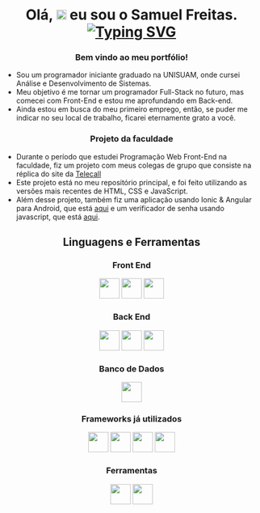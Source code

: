 <h1 align="center"> Olá, <img src="https://media.giphy.com/media/hvRJCLFzcasrR4ia7z/giphy.gif" width="20px"/> eu sou o Samuel Freitas.
 <br>
<a href="https://git.io/typing-svg"><img src="https://readme-typing-svg.demolab.com?font=Fira+Code&pause=1000&color=32F0FF&center=true&vCenter=true&random=false&width=435&lines=Front%2C+Back+and+Mobile+Developer" alt="Typing SVG" /></a>

<h3 align="center">Bem vindo ao meu portfólio! </h3>
<ul>
 <li> Sou um programador iniciante graduado na UNISUAM, onde cursei Análise e Desenvolvimento de Sistemas.</li>
 <li>Meu objetivo é me tornar um programador Full-Stack no futuro, mas comecei com Front-End e estou me aprofundando em Back-end.</li>
 <li> Ainda estou em busca do meu primeiro emprego, então, se puder me indicar no seu local de trabalho, ficarei eternamente grato a você.</li>
</ul>
<h3 align="center">Projeto da faculdade</h3>
<ul>
<li>Durante o período que estudei Programação Web Front-End na faculdade, fiz um projeto com meus colegas de grupo que consiste na réplica do site da 
<a href="https://www.telecall.com">Telecall</a></li>
<li>Este projeto está no meu repositório principal, e foi feito utilizando as versões mais recentes de HTML, CSS e JavaScript.</li>
 <li>Além desse projeto, também fiz uma aplicação usando Ionic & Angular para Android, que está <a target="_blank" href="https://github.com/samuelfcosta18/starwars-app">aqui</a> e um verificador de senha usando javascript, que está <a target="_blank" href="https://github.com/samuelfcosta18/UniversalPasswordChecker">aqui</a>.</li>
</ul>

<h2 align="center">Linguagens e Ferramentas</h2>
  <h3 align="center">Front End</h3>
  <p align="center">
    <img height="40" width="40" src="https://cdn.simpleicons.org/css3/32f0ff" /> 
    <img height="40" width="40" src="https://cdn.simpleicons.org/html5/32f0ff"/> 
    <img height="40" width="40" src="https://cdn.simpleicons.org/javascript/32f0ff"/> 
    </p>
  
  <h3 align="center">Back End</h3>
  <p align="center">
    <img height="40" width="40" src="https://cdn.simpleicons.org/typescript/32f0ff"/>
    <img height="40" width="40" src="https://cdn.simpleicons.org/php/32f0ff"/>
    <img height="40" width="40" src="https://cdn.simpleicons.org/c++/32f0ff"/>
  </p>
  
  <h3 align="center">Banco de Dados</h3>
  <p align="center">
   <img height="40" width="40" src="https://cdn.simpleicons.org/mysql/32f0ff"/>   
    
  </p>

<h3 align="center">Frameworks já utilizados</h3>
<p align="center">
<img height="40" width="40" src="https://cdn.simpleicons.org/bootstrap/32f0ff"/>
 <img height="40" width="40" src="https://cdn.simpleicons.org/ionic/32f0ff"/> 
 <img height="40" width="40" src="https://cdn.simpleicons.org/angular/32f0ff"/>
<img height="40" width="40" src="https://cdn.simpleicons.org/tailwindcss/32f0ff"/>

 <h3 align="center">Ferramentas</h3>
 <p align="center">
  <img height="40" width="40" src="https://cdn.simpleicons.org/webstorm/32f0ff"/>
  <img height="40" width="40" src="https://cdn.simpleicons.org/phpstorm/32f0ff"/>
  </p>
</p>
